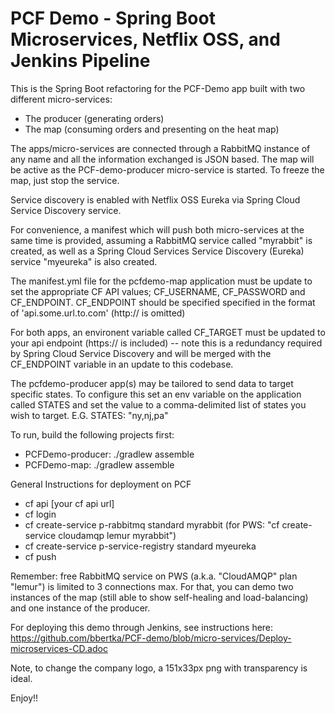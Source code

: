 PCF Demo - Spring Boot Microservices, Netflix OSS, and Jenkins Pipeline
=========

This is the Spring Boot refactoring for the PCF-Demo app built with two different micro-services: 

- The producer (generating orders) 
- The map (consuming orders and presenting on the heat map)

The apps/micro-services are connected through a RabbitMQ instance of any name and all the information exchanged is JSON based.
The map will be active as the PCF-demo-producer micro-service is started. To freeze the map, just stop the service.

Service discovery is enabled with Netflix OSS Eureka via Spring Cloud Service Discovery service.

For convenience, a manifest which will push both micro-services at the same time is provided, assuming a RabbitMQ service called "myrabbit" is created, as well as a Spring Cloud Services Service Discovery (Eureka) service "myeureka" is also created.

The manifest.yml file for the pcfdemo-map application must be update to set the appropriate CF API values; CF_USERNAME, CF_PASSWORD and CF_ENDPOINT.  CF_ENDPOINT should be specified specified in the format of 'api.some.url.to.com' (http:// is omitted)

For both apps, an environent variable called CF_TARGET must be updated to your api endpoint (https:// is included) -- note this is a redundancy required by Spring Cloud Service Discovery and will be merged with the CF_ENDPOINT variable in an update to this codebase.

The pcfdemo-producer app(s) may be tailored to send data to target specific states.  To configure this set an env variable on the application called STATES and set the value to a comma-delimited list of states you wish to target.  E.G. STATES: "ny,nj,pa"

To run, build the following projects first:

- PCFDemo-producer: ./gradlew assemble
- PCFDemo-map: ./gradlew assemble

General Instructions for deployment on PCF
- cf api [your cf api url]
- cf login 
- cf create-service p-rabbitmq standard myrabbit (for PWS: "cf create-service cloudamqp lemur myrabbit")
- cf create-service p-service-registry standard myeureka
- cf push

Remember:  free RabbitMQ service on PWS (a.k.a. "CloudAMQP" plan "lemur") is limited to 3 connections max. For that, you can demo two instances of the map (still able to show self-healing and load-balancing) and one instance of the producer.

For deploying this demo through Jenkins, see instructions here: https://github.com/bbertka/PCF-demo/blob/micro-services/Deploy-microservices-CD.adoc

Note, to change the company logo, a 151x33px png with transparency is ideal.
 
Enjoy!!
